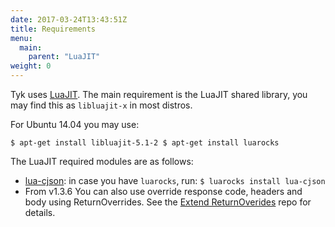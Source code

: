 ```yaml
---
date: 2017-03-24T13:43:51Z
title: Requirements
menu:
  main:
    parent: "LuaJIT"
weight: 0 
---
```


Tyk uses [LuaJIT][1]. The main requirement is the LuaJIT shared library, you may find this as `libluajit-x` in most distros.

For Ubuntu 14.04 you may use:

`$ apt-get install libluajit-5.1-2
$ apt-get install luarocks`

The LuaJIT required modules are as follows:

*   [lua-cjson][2]: in case you have `luarocks`, run: `$ luarocks install lua-cjson`
*   From v1.3.6 You can also use override response code, headers and body using ReturnOverrides. See the [Extend ReturnOverides][3] repo for details.

 [1]: http://luajit.org/
 [2]: https://github.com/mpx/lua-cjson
 [3]: https://github.com/TykTechnologies/tyk/pull/763

